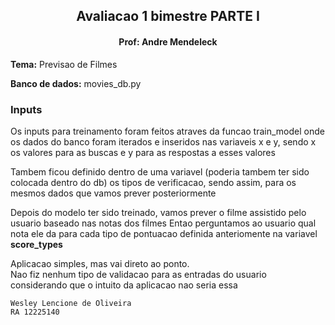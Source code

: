 ## <center>Avaliacao 1 bimestre PARTE I</center>
#### <center>Prof: Andre Mendeleck</center>

**Tema:** Previsao de Filmes

**Banco de dados:** movies_db.py

### Inputs

Os inputs para treinamento foram feitos atraves da funcao train_model
onde os dados do banco foram iterados e inseridos nas variaveis x e y, 
sendo x os valores para as buscas e y para as respostas a esses valores

Tambem ficou definido dentro de uma variavel (poderia tambem ter sido colocada dentro do db)
 os tipos de verificacao, sendo assim, para os mesmos dados que vamos prever posteriormente

Depois do modelo ter sido treinado, vamos prever o filme assistido pelo usuario
baseado nas notas dos filmes
Entao perguntamos ao usuario qual nota ele da para cada tipo de pontuacao definida anteriomente na variavel
**score_types**

Aplicacao simples, mas vai direto ao ponto.<br>
Nao fiz nenhum tipo de validacao para as entradas do usuario
considerando que o intuito da aplicacao nao seria essa

    Wesley Lencione de Oliveira
    RA 12225140